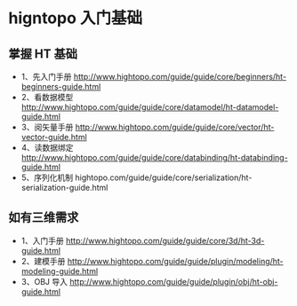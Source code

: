# higntopo 入门基础

## 掌握 HT 基础

- 1、先入门手册 http://www.hightopo.com/guide/guide/core/beginners/ht-beginners-guide.html
- 2、看数据模型 http://www.hightopo.com/guide/guide/core/datamodel/ht-datamodel-guide.html
- 3、阅矢量手册 http://www.hightopo.com/guide/guide/core/vector/ht-vector-guide.html
- 4、读数据绑定 http://www.hightopo.com/guide/guide/core/databinding/ht-databinding-guide.html
- 5、序列化机制 hightopo.com/guide/guide/core/serialization/ht-serialization-guide.html

## 如有三维需求

- 1、入门手册 http://www.hightopo.com/guide/guide/core/3d/ht-3d-guide.html
- 2、建模手册 http://www.hightopo.com/guide/guide/plugin/modeling/ht-modeling-guide.html
- 3、OBJ 导入 http://www.hightopo.com/guide/guide/plugin/obj/ht-obj-guide.html
